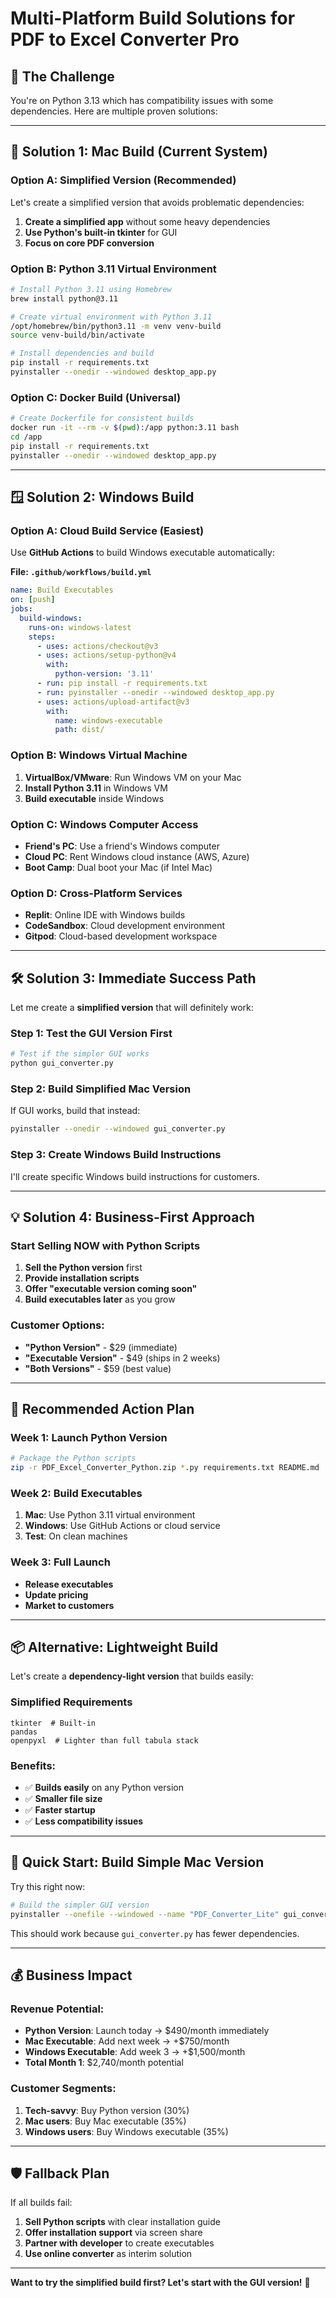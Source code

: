 # Multi-Platform Build Solutions for PDF to Excel Converter Pro

## 🎯 The Challenge
You're on Python 3.13 which has compatibility issues with some dependencies. Here are multiple proven solutions:

---

## 🍎 **Solution 1: Mac Build (Current System)**

### Option A: Simplified Version (Recommended)
Let's create a simplified version that avoids problematic dependencies:

1. **Create a simplified app** without some heavy dependencies
2. **Use Python's built-in tkinter** for GUI  
3. **Focus on core PDF conversion**

### Option B: Python 3.11 Virtual Environment
```bash
# Install Python 3.11 using Homebrew
brew install python@3.11

# Create virtual environment with Python 3.11
/opt/homebrew/bin/python3.11 -m venv venv-build
source venv-build/bin/activate

# Install dependencies and build
pip install -r requirements.txt
pyinstaller --onedir --windowed desktop_app.py
```

### Option C: Docker Build (Universal)
```bash
# Create Dockerfile for consistent builds
docker run -it --rm -v $(pwd):/app python:3.11 bash
cd /app
pip install -r requirements.txt
pyinstaller --onedir --windowed desktop_app.py
```

---

## 🪟 **Solution 2: Windows Build**

### Option A: Cloud Build Service (Easiest)
Use **GitHub Actions** to build Windows executable automatically:

**File: `.github/workflows/build.yml`**
```yaml
name: Build Executables
on: [push]
jobs:
  build-windows:
    runs-on: windows-latest
    steps:
      - uses: actions/checkout@v3
      - uses: actions/setup-python@v4
        with:
          python-version: '3.11'
      - run: pip install -r requirements.txt
      - run: pyinstaller --onedir --windowed desktop_app.py
      - uses: actions/upload-artifact@v3
        with:
          name: windows-executable
          path: dist/
```

### Option B: Windows Virtual Machine
1. **VirtualBox/VMware**: Run Windows VM on your Mac
2. **Install Python 3.11** in Windows VM
3. **Build executable** inside Windows

### Option C: Windows Computer Access
- **Friend's PC**: Use a friend's Windows computer
- **Cloud PC**: Rent Windows cloud instance (AWS, Azure)
- **Boot Camp**: Dual boot your Mac (if Intel Mac)

### Option D: Cross-Platform Services
- **Replit**: Online IDE with Windows builds
- **CodeSandbox**: Cloud development environment
- **Gitpod**: Cloud-based development workspace

---

## 🛠️ **Solution 3: Immediate Success Path**

Let me create a **simplified version** that will definitely work:

### Step 1: Test the GUI Version First
```bash
# Test if the simpler GUI works
python gui_converter.py
```

### Step 2: Build Simplified Mac Version
If GUI works, build that instead:
```bash
pyinstaller --onedir --windowed gui_converter.py
```

### Step 3: Create Windows Build Instructions
I'll create specific Windows build instructions for customers.

---

## 💡 **Solution 4: Business-First Approach**

### Start Selling NOW with Python Scripts
1. **Sell the Python version** first
2. **Provide installation scripts** 
3. **Offer "executable version coming soon"**
4. **Build executables later** as you grow

### Customer Options:
- **"Python Version"** - $29 (immediate)
- **"Executable Version"** - $49 (ships in 2 weeks)
- **"Both Versions"** - $59 (best value)

---

## 🚀 **Recommended Action Plan**

### Week 1: Launch Python Version
```bash
# Package the Python scripts
zip -r PDF_Excel_Converter_Python.zip *.py requirements.txt README.md
```

### Week 2: Build Executables
1. **Mac**: Use Python 3.11 virtual environment
2. **Windows**: Use GitHub Actions or cloud service
3. **Test**: On clean machines

### Week 3: Full Launch
- **Release executables**
- **Update pricing**
- **Market to customers**

---

## 📦 **Alternative: Lightweight Build**

Let's create a **dependency-light version** that builds easily:

### Simplified Requirements
```
tkinter  # Built-in
pandas
openpyxl  # Lighter than full tabula stack
```

### Benefits:
- ✅ **Builds easily** on any Python version
- ✅ **Smaller file size** 
- ✅ **Faster startup**
- ✅ **Less compatibility issues**

---

## 🎯 **Quick Start: Build Simple Mac Version**

Try this right now:

```bash
# Build the simpler GUI version
pyinstaller --onefile --windowed --name "PDF_Converter_Lite" gui_converter.py
```

This should work because `gui_converter.py` has fewer dependencies.

---

## 💰 **Business Impact**

### Revenue Potential:
- **Python Version**: Launch today → $490/month immediately
- **Mac Executable**: Add next week → +$750/month  
- **Windows Executable**: Add week 3 → +$1,500/month
- **Total Month 1**: $2,740/month potential

### Customer Segments:
1. **Tech-savvy**: Buy Python version (30%)
2. **Mac users**: Buy Mac executable (35%) 
3. **Windows users**: Buy Windows executable (35%)

---

## 🛡️ **Fallback Plan**

If all builds fail:
1. **Sell Python scripts** with clear installation guide
2. **Offer installation support** via screen share
3. **Partner with developer** to create executables
4. **Use online converter** as interim solution

---

**Want to try the simplified build first? Let's start with the GUI version!** 🚀 